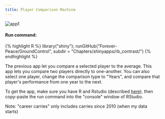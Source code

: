 ```yaml
---
title: Player Comparison Machine
---
```

![app1](http://i.imgur.com/vSsnaqc.png)

#### Run command:
{% highlight R %}
library("shiny");
runGitHub("Forever-Peace/GroundControl", subdir = "Chapters/shinyapps/rb_contrast/")
{% endhighlight %}<br/>  
  
The previous app let you compare a selected player to the average. This app lets you compare two players directly to one-another. You can also select one player, change the comparison type to "Years", and compare that player's performance from one year to the next.  
  
To get the app, make sure you have R and Rstudio (described [here](/Ground_Control/apps/install_apps/)), then copy-paste the run command into the "console" window of RStudio.  

Note: "career carries" only includes carries since 2010 (when my data starts)
